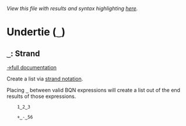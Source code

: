 *View this file with results and syntax highlighting [here](https://mlochbaum.github.io/BQN/help/strand.html).*

# Undertie (`‿`)

## `‿`: Strand
[→full documentation](../doc/syntax.md#list-and-array-notation)

Create a list via [strand notation](../doc/arrayrepr.md#strands).

Placing `‿` between valid BQN expressions will create a list out of the end results of those expressions.


        1‿2‿3

        +‿-‿56
